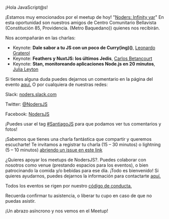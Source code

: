 ¡Hola JavaScript@s!

¡Estamos muy emocionados por el meetup de hoy! "[Noders: Infinity var](https://www.meetup.com/es-ES/NodersJS/events/jbwlfpyxgbhb/)" En esta oportunidad son nuestros amigos de Centro Comunitario Bellavista (Constitución 85, Providencia. (Metro Baquedano)) quienes nos recibirán.

Nos acompañarán en las charlas:

- Keynote: **Dale sabor a tu JS con un poco de Curry(ing)()**, [Leonardo Graterol](https://github.com/pankas87)
- Keynote: **Feathers y NuxtJS: los últimos Jedis**, [Carlos Betancourt](https://github.com/betacar)
- Keynote: **Stan, monitoreando aplicaciones Node.js en 20 minutos**, [Julia Leyton](https://github.com/julia-leyton)

Si tienes alguna duda puedes dejarnos un comentario en la página del evento [aquí.](https://www.meetup.com/es-ES/NodersJS/events/jbwlfpyxgbhb/)
O por cualquiera de nuestras redes:

Slack: [noders.slack.com](noders.slack.com)

Twitter: [@NodersJS](https://twitter.com/NodersJS)

Facebook: [NodersJS](https://www.facebook.com/NodersJS/)

¡Puedes usar el tag [#SantiagoJS](https://twitter.com/hashtag/santiagojs?f=tweets&vertical=default&src=hash) para que podamos ver tus comentarios y fotos!

¡Sabemos que tienes una charla fantástica que compartir y queremos escucharte! Te invitamos a registrar tu charla (15 – 30 minutos) o lightning (5 – 10 minutos) [abriendo un issue en este link](https://github.com/Noders/Meetups/issues/new)

¿Quieres apoyar los meetups de NodersJS?. Puedes colaborar con nosotros como venue (prestando espacios para los eventos), o bien patrocinando la comida y/o bebidas para ese día. ¡Todo es bienvenido! Si quieres ayudarnos, puedes dejarnos la información para contactarte [aquí.](https://github.com/Noders/Meetups/issues/new)

Todos los eventos se rigen por nuestro [código de conducta.](https://github.com/Noders/code_of_conduct)

Recuerda confirmar tu asistencia, o liberar tu cupo en caso de que no puedas asistir.

¡Un abrazo asíncrono y nos vemos en el Meetup!
